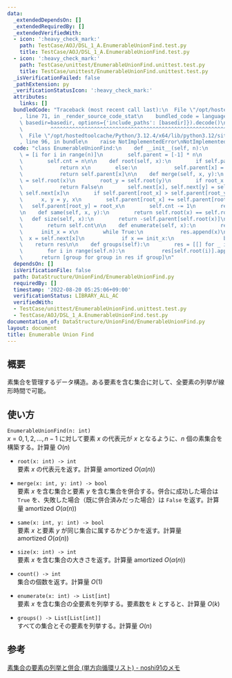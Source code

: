 ```yaml
---
data:
  _extendedDependsOn: []
  _extendedRequiredBy: []
  _extendedVerifiedWith:
  - icon: ':heavy_check_mark:'
    path: TestCase/AOJ/DSL_1_A.EnumerableUnionFind.test.py
    title: TestCase/AOJ/DSL_1_A.EnumerableUnionFind.test.py
  - icon: ':heavy_check_mark:'
    path: TestCase/unittest/EnumerableUnionFind.unittest.test.py
    title: TestCase/unittest/EnumerableUnionFind.unittest.test.py
  _isVerificationFailed: false
  _pathExtension: py
  _verificationStatusIcon: ':heavy_check_mark:'
  attributes:
    links: []
  bundledCode: "Traceback (most recent call last):\n  File \"/opt/hostedtoolcache/Python/3.12.4/x64/lib/python3.12/site-packages/onlinejudge_verify/documentation/build.py\"\
    , line 71, in _render_source_code_stat\n    bundled_code = language.bundle(stat.path,\
    \ basedir=basedir, options={'include_paths': [basedir]}).decode()\n          \
    \         ^^^^^^^^^^^^^^^^^^^^^^^^^^^^^^^^^^^^^^^^^^^^^^^^^^^^^^^^^^^^^^^^^^^^^^^^^^^^^^^^^\n\
    \  File \"/opt/hostedtoolcache/Python/3.12.4/x64/lib/python3.12/site-packages/onlinejudge_verify/languages/python.py\"\
    , line 96, in bundle\n    raise NotImplementedError\nNotImplementedError\n"
  code: "class EnumerableUnionFind:\n    def __init__(self, n):\n        self.next\
    \ = [i for i in range(n)]\n        self.parent = [-1] * n\n        self.n = n\n\
    \        self.cnt = n\n\n    def root(self, x):\n        if self.parent[x] < 0:\n\
    \            return x\n        else:\n            self.parent[x] = self.root(self.parent[x])\n\
    \            return self.parent[x]\n\n    def merge(self, x, y):\n        root_x\
    \ = self.root(x)\n        root_y = self.root(y)\n        if root_x == root_y:\n\
    \            return False\n        self.next[x], self.next[y] = self.next[y],\
    \ self.next[x]\n        if self.parent[root_x] > self.parent[root_y]:\n      \
    \      x, y = y, x\n        self.parent[root_x] += self.parent[root_y]\n     \
    \   self.parent[root_y] = root_x\n        self.cnt -= 1\n        return True\n\
    \n    def same(self, x, y):\n        return self.root(x) == self.root(y)\n\n \
    \   def size(self, x):\n        return -self.parent[self.root(x)]\n\n    def count(self):\n\
    \        return self.cnt\n\n    def enumerate(self, x):\n        res = []\n  \
    \      init_x = x\n        while True:\n            res.append(x)\n          \
    \  x = self.next[x]\n            if x == init_x:\n                break\n    \
    \    return res\n\n    def groups(self):\n        res = [[] for _ in range(self.n)]\n\
    \        for i in range(self.n):\n            res[self.root(i)].append(i)\n  \
    \      return [group for group in res if group]\n"
  dependsOn: []
  isVerificationFile: false
  path: DataStructure/UnionFind/EnumerableUnionFind.py
  requiredBy: []
  timestamp: '2022-08-20 05:25:06+09:00'
  verificationStatus: LIBRARY_ALL_AC
  verifiedWith:
  - TestCase/unittest/EnumerableUnionFind.unittest.test.py
  - TestCase/AOJ/DSL_1_A.EnumerableUnionFind.test.py
documentation_of: DataStructure/UnionFind/EnumerableUnionFind.py
layout: document
title: Enumerable Union Find
---
```


## 概要
素集合を管理するデータ構造。ある要素を含む集合に対して、全要素の列挙が線形時間で可能。

## 使い方
`EnumerableUnionFind(n: int)`  
$x = 0, 1, 2, \dots, n - 1$ に対して要素 $x$ の代表元が $x$ となるように、$n$ 個の素集合を構築する。計算量 $O(n)$

- `root(x: int) -> int`  
要素 $x$ の代表元を返す。計算量 $\mathrm{amortized}\ O(\alpha (n))$

- `merge(x: int, y: int) -> bool`  
要素 $x$ を含む集合と要素 $y$ を含む集合を併合する。併合に成功した場合は `True` を、失敗した場合（既に併合済みだった場合）は `False` を返す。計算量 $\mathrm{amortized}\ O(\alpha (n))$

- `same(x: int, y: int) -> bool`  
要素 $x$ と要素 $y$ が同じ集合に属するかどうかを返す。計算量 $\mathrm{amortized}\ O(\alpha (n))$

- `size(x: int) -> int`  
要素 $x$ を含む集合の大きさを返す。計算量 $\mathrm{amortized}\ O(\alpha (n))$

- `count() -> int`  
集合の個数を返す。計算量 $O(1)$

- `enumerate(x: int) -> List[int]`  
要素 $x$ を含む集合の全要素を列挙する。要素数を $k$ とすると、計算量 $O(k)$

- `groups() -> List[List[int]]`  
すべての集合とその要素を列挙する。計算量 $O(n)$

## 参考
[素集合の要素の列挙と併合 (単方向循環リスト) - noshi91のメモ](https://noshi91.hatenablog.com/entry/2019/07/19/180606)
